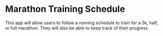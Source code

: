 Marathon Training Schedule
==========================

This app will allow users to follow a running schedule to train for a 5k, half, or full marathon.  They will also be able to keep track of their progress.
